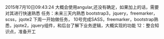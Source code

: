 2015年7月10日09:43:24
大概会使用angular,还没有确定，如果加上的话，需要对其进行快速熟悉
任务：未来三天内熟悉
bootstrap3，jquery，freemarker，scss，jqote2
下周一开始做任务，
10号完成SASS，freemarker，bootstrap熟悉，jqote2，jquery组件，和后台了解下业务逻辑，大概实现的功能
12：整合知识点，准备开工
